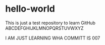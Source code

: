 # hello-world
This is just a test repository to learn GitHub 
ABCDEFGHIJKLMNOPQRSTUVWXYZ


I AM JUST LEARNING WHA COMMITT IS
007
